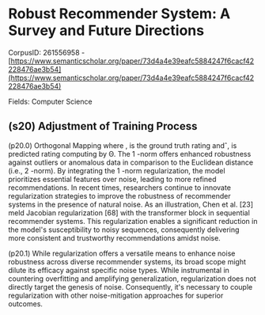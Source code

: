# Robust Recommender System: A Survey and Future Directions

CorpusID: 261556958 - [https://www.semanticscholar.org/paper/73d4a4e39eafc5884247f6cacf42228476ae3b54](https://www.semanticscholar.org/paper/73d4a4e39eafc5884247f6cacf42228476ae3b54)

Fields: Computer Science

## (s20) Adjustment of Training Process
(p20.0) Orthogonal Mapping where , is the ground truth rating andˆ, is predicted rating computing by Θ. The 1 -norm offers enhanced robustness against outliers or anomalous data in comparison to the Euclidean distance (i.e., 2 -norm). By integrating the 1 -norm regularization, the model prioritizes essential features over noise, leading to more refined recommendations. In recent times, researchers continue to innovate regularization strategies to improve the robustness of recommender systems in the presence of natural noise. As an illustration, Chen et al. [23] meld Jacobian regularization [68] with the transformer block in sequential recommender systems. This regularization enables a significant reduction in the model's susceptibility to noisy sequences, consequently delivering more consistent and trustworthy recommendations amidst noise.

(p20.1) While regularization offers a versatile means to enhance noise robustness across diverse recommender systems, its broad scope might dilute its efficacy against specific noise types. While instrumental in countering overfitting and amplifying generalization, regularization does not directly target the genesis of noise. Consequently, it's necessary to couple regularization with other noise-mitigation approaches for superior outcomes.
